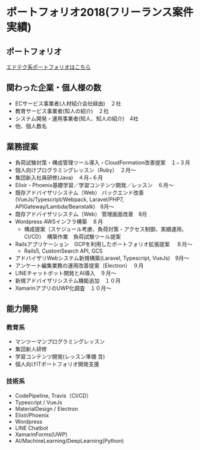 # ポートフォリオ2018(フリーランス案件実績)

## ポートフォリオ

[エドテク系ポートフォリオはこちら](https://stormy-wildwood-88201.herokuapp.com/#/guidepost)

## 関わった企業・個人様の数

* ECサービス事業者(人材紹介会社経由)　２社
* 教育サービス事業者(知人の紹介)　２社
* システム開発・運用事業者(知人、知人の紹介)　4社
* 他、個人数名

## 業務提案

* 負荷試験対策・構成管理ツール導入・CloudFormation改善提案　１−３月
* 個人向けプログラミングレッスン（Ruby）　２月〜
* 集団新入社員研修(Java)　４月−６月
* Elixir・Phoenix基礎学習／学習コンテンツ開発／レッスン　６月〜
* 既存アドバイザリシステム（Web） バックエンド改善(VueJs/Typescript/Webpack, Laravel/PHP7, APIGateway/Lambda/Beanstalk)　6月〜
* 既存アドバイザリシステム（Web） 管理画面改善　8月
* Wordpress AWSインフラ構築　８月
   * 構成提案（スケジュール考慮、負荷対策・アクセス制御、実績運用、CI/CD）　構築作業　負荷試験ツール提案
* Railsアプリケーション　GCPを利用したポートフォリオ拡張提案 　８月〜
   * Rails5, CustomSearch API, GCS
* アドバイザリWebシステム新規構築(Laravel, Typescript, VueJs)　9月〜
* アンケート編集業務の運用改善提案（Electron）　９月
* LINEチャットボット開発とAI導入　９月〜
* 新規アドバイザリシステム機能追加　１０月
* XamarinアプリのUWP化調査　１０月〜

## 能力開発

### 教育系

* マンツーマンプログラミングレッスン
* 集団新人研修
* 学習コンテンツ開発(レッスン準備 含)
* 個人向けITポートフォリオ開発支援

### 技術系

* CodePipeline, Travis（CI/CD）
* Typescript / VueJs
* MaterialDesign / Electron
* Elixir/Phoenix
* Wordpress
* LINE Chatbot
* XamarinForms(UWP)
* AI/MachineLearning/DeepLearning(Python)
